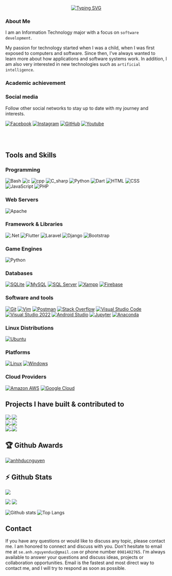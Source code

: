 <p align="center">
<!-- <a href="https://github.com/anhhducnguyen"><img src="https://readme-typing-svg.demolab.com?font=Fira+Code&size=24&pause=2000&color=4A71D9&center=true&vCenter=true&width=435&lines=Hi+there%F0%9F%91%8B!+I+am+Duc Anh;Nice+to+meet+you!" alt="Typing SVG" /></a> -->
<a href="https://github.com/anhhducnguyen">
  <img src="https://readme-typing-svg.demolab.com?font=Lobster&size=24&pause=2000&color=347D39&center=true&vCenter=true&width=435&lines=Hi+there%F0%9F%91%8B!+I+am+Duc+Anh;Nice+to+meet+you!" alt="Typing SVG" />
</a>
</p>

### About Me    
I am an Information Technology major with a focus on `software development`.

My passion for technology started when I was a child, when I was first exposed to computers and software. Since then, I've always wanted to learn more about how applications and software systems work. In addition, I am also very interested in new technologies such as `artificial intelligence`.

### Academic achievement



### Social media    
Follow other social networks to stay up to date with my journey and interests. 

<p align="left">
    <a href="https://www.facebook.com/nguyenducanh0703"><img alt="Facebook" src="https://img.shields.io/badge/Facebook-0A66C2?logo=Facebook&logoColor=white"></a>
    <a href="https://www.facebook.com/nguyenducanh0703"><img alt="Instagram" src="https://img.shields.io/badge/Instagram-%23E4405F.svg?logo=Instagram&logoColor=white"></a>
    <a href="https://github.com/inttter/md-badges"><img alt="GitHub" src="https://img.shields.io/badge/Github%20-%2320232a.svg?logo=Github&logoColor=white"></img></a>
  <a href="https://www.facebook.com/nguyenducanh0703"><img alt="Youtube" src="https://img.shields.io/badge/YouTube-%23FF0000.svg?logo=YouTube&logoColor=white"></img></a>
</p>


<br>
<br>


<h2 align="left"><strong>Tools and Skills</strong></h2>
<h3 align="left">Programming</h3>
<p>
    <img alt="Bash" src="https://img.shields.io/badge/Bash-4EAA25?logo=gnubash&logoColor=fff"></img>
    <img alt="c" src="https://img.shields.io/badge/C-00599C?logo=c&logoColor=white"></img>
    <img alt="cpp" src="https://img.shields.io/badge/C++-%2300599C.svg?logo=c%2B%2B&logoColor=white"></img>
    <img alt="C_sharp" src="https://img.shields.io/badge/C%23-%23239120.svg?logo=csharp&logoColor=white)">
    <img alt="Python" src="https://img.shields.io/badge/Python-3776AB.svg?logo=python&logoColor=white"></img>
    <img alt="Dart" src="https://img.shields.io/badge/Dart-00979D?logo=dart&logoColor=white"></img>
    <img alt="HTML" src="https://img.shields.io/badge/HTML%20-%23E34F26.svg?logo=html5&logoColor=white"></img>
    <img alt="CSS" src="https://img.shields.io/badge/CSS%20-%231572B6.svg?logo=css3&logoColor=white"></img>
    <img alt="JavaScript" src="https://img.shields.io/badge/JavaScript%20-%23F7DF1E.svg?logo=javascript&logoColor=black"></img>
    <img alt="PHP" src="https://img.shields.io/badge/php-%23777BB4.svg?&logo=php&logoColor=white"></img>
    
</p>


<h3 align="left">Web Servers</h3>
<p>
   <img alt="Apache" src="https://img.shields.io/badge/Apache-D22128.svg?logo=Apache&logoColor=white"></img>
</p>

<h3 align="left">Framework & Libraries</h3>
<p>
  <img alt=".Net" src="https://img.shields.io/badge/.NET-512BD4?logo=dotnet&logoColor=fff"></img>
  <img alt="Flutter" src="https://img.shields.io/badge/Flutter-02569B?logo=flutter&logoColor=fff)"></img>
  <img alt="Laravel" src="https://img.shields.io/badge/Laravel-D22128.svg?logo=Laravel&logoColor=white"></img>
  <img alt="Django" src="https://img.shields.io/badge/Django-006400.svg?logo=Django&logoColor=white"></img> 
  <img alt="Bootstrap" src="https://img.shields.io/badge/Bootstrap-7952B3?logo=bootstrap&logoColor=fff"></img>
</p>

<h3 align="left">Game Engines</h3>
<p>
    <img alt="Python" src="https://img.shields.io/badge/PyGame-3776AB.svg?logo=python&logoColor=white"></img>
<!--     <img alt="Unity" src="https://img.shields.io/badge/Unity%20-%2320232a.svg?logo=unity&logoColor=white"></img>
    <img alt="UnrealEngine" src="https://img.shields.io/badge/UnrealEngine%20-%2320232a.svg?logo=UnrealEngine&logoColor=white"></img>
    <img alt="Godotengine" src="https://img.shields.io/badge/Godotengine-478CBF.svg?logo=Godotengine&logoColor=white"></img> -->
</p>

<h3 align="left">Databases</h3>
<p>
    <a href="#"><img alt="SQLite" src ="https://img.shields.io/badge/SQLite-003B57.svg?logo=sqlite&logoColor=white"></a>
    <a href="#"><img alt="MySQL" src ="https://img.shields.io/badge/MySQL-4479A1.svg?logo=MySQL&logoColor=white"></a>
    <a href="#"><img alt="SQL Server" src="https://img.shields.io/badge/SQL%20Server-CC2927.svg?logo=microsoftsqlserver&logoColor=white"></a>
    <a href="#"><img alt="Xampp" src ="https://img.shields.io/badge/Xampp-F58025.svg?logo=Xampp&logoColor=white"></a>
    <a href="#"><img alt="Firebase" src ="https://img.shields.io/badge/Firebase-039BE5?logo=Firebase&logoColor=white"></a>
</p>

<h3 align="left">Software and tools</h3>
<p>
    <a href="#"><img alt="Git" src="https://img.shields.io/badge/Git%20-%23F05033.svg?logo=git&logoColor=white"></a>
    <a href="#"><img alt="Vim" src="https://img.shields.io/badge/Vim-%2311AB00.svg?logo=vim&logoColor=white"></a>
    <a href="#"><img alt="Postman" src="https://img.shields.io/badge/Postman-FF6C37?logo=postman&logoColor=white"></a>
    <a href="#"><img alt="Stack Overflow" src="https://img.shields.io/badge/-StackOverflow-F58025?logo=stack-overflow&logoColor=white"></a>
    <a href="#"><img alt="Visual Studio Code" src="https://img.shields.io/badge/Visual%20Studio%20Code-0078d7.svg?logo=visual-studio-code&logoColor=white"></a>
    <a href="#"><img alt="Visual Studio 2022" src="https://img.shields.io/badge/Visual%20Studio%202022-%2391E6.svg?logo=visual-studio&logoColor=white"></a>
    <a href="#"><img alt="Android Studio" src="https://img.shields.io/badge/Android Studio-3DDC84.svg?logo=androidstudio&logoColor=white"></a>
    <a href="#"><img alt="Jupyter" src="https://img.shields.io/badge/JupyterNotebook-F37626.svg?logo=Jupyter&logoColor=white"></a>
    <a href="#"><img alt="Anaconda" src="https://img.shields.io/badge/Anaconda-44A833.svg?logo=Anaconda&logoColor=white"></a>
</p>

<h3 align="left">Linux Distributions</h3>
<p>
    <a href="#"><img alt="Ubuntu" src="https://img.shields.io/badge/Ubuntu-FE7A16.svg?logo=Ubuntu&logoColor=white"></a>
</p>

<h3 align="left">Platforms</h3>
<p>
    <a href="#"><img alt="Linux" src="https://img.shields.io/badge/Linux-%23F7DF1E.svg?logo=Linux&logoColor=black"></a>
    <a href="#"><img alt="Windows" src="https://img.shields.io/badge/Windows-%2391E6.svg?logo=Windows&logoColor=white"></a>
</p>

<h3 align="left">Cloud Providers</h3>
<p>
    <a href="#"><img alt="Amazon AWS" src="https://img.shields.io/badge/AmazonAWS-232F3E.svg?logo=amazonaws&logoColor=white"></a>
    <a href="#"><img alt="Google Cloud" src="https://img.shields.io/badge/Google-Cloud-4285F4.svg?logo=googlecloud&logoColor=white"></a>
</p>

<h2 align="left"><strong>Projects I have built & contributed to</strong></h2>

<a href="https://github.com/anhhducnguyen/travelEasyy/">
  <!-- Change the `github-readme-stats.anuraghazra1.vercel.app` to `github-readme-stats.vercel.app`  -->
  <img align="center" src="https://github-readme-stats.anuraghazra1.vercel.app/api/pin/?username=anhhducnguyen&repo=travelEasyy&theme=merko" />
</a>

<a href="https://github.com/anhhducnguyen/Supermarket-manager">
  <!-- Change the `github-readme-stats.anuraghazra1.vercel.app` to `github-readme-stats.vercel.app`  -->
  <img align="center" src="https://github-readme-stats.anuraghazra1.vercel.app/api/pin/?username=anhhducnguyen&repo=Supermarket-manager&theme=onedark" />
</a>    

<br>



<a href="https://github.com/anhhducnguyen/Dog-Shop">
  <!-- Change the `github-readme-stats.anuraghazra1.vercel.app` to `github-readme-stats.vercel.app`  -->
  <img align="center" src="https://github-readme-stats.anuraghazra1.vercel.app/api/pin/?username=anhhducnguyen&repo=Dog-Shop&theme=gruvbox" />
</a>

<a href="https://github.com/anhhducnguyen/Test-Mart">
  <!-- Change the `github-readme-stats.anuraghazra1.vercel.app` to `github-readme-stats.vercel.app`  -->
  <img align="center" src="https://github-readme-stats.anuraghazra1.vercel.app/api/pin/?username=anhhducnguyen&repo=Test-Mart&theme=cobalt" />
</a>

<br>

<a href="https://github.com/anhhducnguyen/Aircraft-Identification-v2">
  <!-- Change the `github-readme-stats.anuraghazra1.vercel.app` to `github-readme-stats.vercel.app`  -->
  <img align="center" src="https://github-readme-stats.anuraghazra1.vercel.app/api/pin/?username=anhhducnguyen&repo=Aircraft-Identification-v2&theme=onedark" />
</a>  

<a href="https://github.com/anhhducnguyen/Website-selling-cosmetics">
  <!-- Change the `github-readme-stats.anuraghazra1.vercel.app` to `github-readme-stats.vercel.app`  -->
  <img align="center" src="https://github-readme-stats.anuraghazra1.vercel.app/api/pin/?username=anhhducnguyen&repo=Website-selling-cosmetics&theme=merko" />
</a>

  

<br>

## :trophy: Github Awards

<p align="left"> 
	<a href="https://github.com/ryo-ma/github-profile-trophy">
	<img src="https://github-profile-trophy.vercel.app/?username=anhhducnguyen&theme=chalk&margin-w=15&title=MultiLanguage,Stars,Experience" alt="anhhducnguyen" />
	</a> 
</p>


## :zap: Github Stats

![](http://github-profile-summary-cards.vercel.app/api/cards/profile-details?username=anhhducnguyen&theme=zenburn)

![](http://github-profile-summary-cards.vercel.app/api/cards/most-commit-language?username=anhhducnguyen&theme=zenburn)
![](http://github-profile-summary-cards.vercel.app/api/cards/productive-time?username=anhhducnguyen&theme=zenburn&utcOffset=8)

![Github stats](https://github-readme-stats.vercel.app/api?username=anhhducnguyen&theme=calm&show_icons=true&count_private=true)
![Top Langs](https://github-readme-stats.vercel.app/api/top-langs/?username=anhhducnguyen&theme=cobalt&langs_count=8&layout=compact) 

<h2 align="left"><strong>Contact</strong></h2>

If you have any questions or would like to discuss any topic, please contact me. I am honored to connect and discuss with you. Don't hesitate to email me at `se.anh.nguyenduc@gmail.com` or phone number `0981402765`. I'm always available to answer your questions and discuss ideas, projects or collaboration opportunities. Email is the fastest and most direct way to contact me, and I will try to respond as soon as possible.












